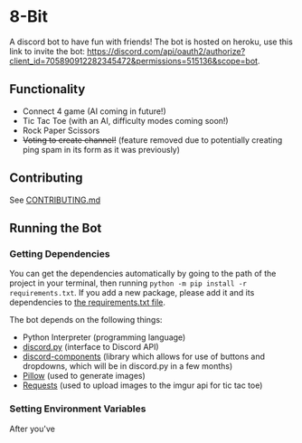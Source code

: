 # 8-Bit

A discord bot to have fun with friends! The bot is hosted on heroku, use this link to invite the bot: https://discord.com/api/oauth2/authorize?client_id=705890912282345472&permissions=515136&scope=bot.

## Functionality

 - Connect 4 game (AI coming in future!)
 - Tic Tac Toe (with an AI, difficulty modes coming soon!)
 - Rock Paper Scissors
 - ~~Voting to create channel!~~ (feature removed due to potentially creating ping spam in its form as it was previously)

## Contributing

See [CONTRIBUTING.md](CONTRIBUTING.md)

## Running the Bot

### Getting Dependencies

You can get the dependencies automatically by going to the path of the project in your terminal, then running `python -m pip install -r requirements.txt`. If you add a new package, please add it and its dependencies to [the requirements.txt file](requirements.txt).

The bot depends on the following things:
 - Python Interpreter (programming language)
 - [discord.py](https://github.com/Rapptz/discord.py) (interface to Discord API)
 - [discord-components](https://gitlab.com/discord.py-components/discord.py-components) (library which allows for use of buttons and dropdowns, which will be in discord.py in a few months)
 - [Pillow](https://github.com/python-pillow/Pillow) (used to generate images)
 - [Requests](https://github.com/psf/requests) (used to upload images to the imgur api for tic tac toe)

### Setting Environment Variables

After you've 

